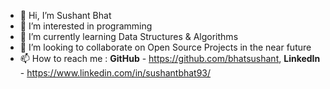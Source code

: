 - 👋 Hi, I’m Sushant Bhat
- 👀 I’m interested in programming
- 🌱 I’m currently learning Data Structures & Algorithms
- 💞️ I’m looking to collaborate on Open Source Projects in the near future
- 📫 How to reach me : **GitHub** - https://github.com/bhatsushant, **LinkedIn** - https://www.linkedin.com/in/sushantbhat93/

<!---
bhatsushant/bhatsushant is a ✨ special ✨ repository because its `README.md` (this file) appears on your GitHub profile.
You can click the Preview link to take a look at your changes.
--->
